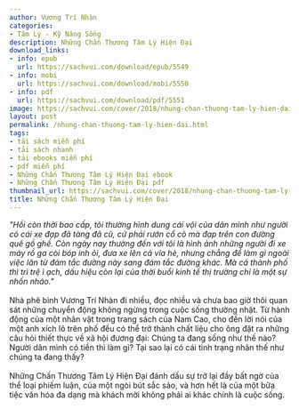 ```yaml
---
author: Vương Trí Nhàn
categories:
- Tâm Lý - Kỹ Năng Sống
description: Những Chấn Thương Tâm Lý Hiện Đại
download_links:
- info: epub
  url: https://sachvui.com/download/epub/5549
- info: mobi
  url: https://sachvui.com/download/mobi/5550
- info: pdf
  url: https://sachvui.com/download/pdf/5551
image: https://sachvui.com/cover/2018/nhung-chan-thuong-tam-ly-hien-dai.jpg
layout: post
permalink: /nhung-chan-thuong-tam-ly-hien-dai.html
tags:
- tải sách miễn phí
- tải sách nhanh
- tải ebooks miễn phí
- pdf miễn phí
- Những Chấn Thương Tâm Lý Hiện Đại ebook
- Những Chấn Thương Tâm Lý Hiện Đại pdf
thumbnail_url: https://sachvui.com/cover/2018/nhung-chan-thuong-tam-ly-hien-dai.jpg
title: Những Chấn Thương Tâm Lý Hiện Đại
---
```


 <div class="item-desc text-justify"> <p><em>"Hồi còn thời bao cấp, tôi thường hình dung cái vội của dân mình như người có cái xe đạp đã tàng đã cũ, cứ phải rướn cổ cò mà đạp trên con đường quê gồ ghề. Còn ngày nay thường đến với tôi là hình ảnh những người đi xe máy rồ ga còi bóp inh ỏi, đưa xe lên cả vỉa hè, nhưng chẳng để làm gì ngoài việc lăn từ đám tắc đường này sang đám tắc đường khác. Mà cả thành phố thì trì trệ ì ạch, dấu hiệu còn lại của thời buổi kinh tế thị trường chỉ là một sự nhốn nháo."</em><br><br>Nhà phê bình Vương Trí Nhàn đi nhiều, đọc nhiều và chưa bao giờ thôi quan sát những chuyển động không ngừng trong cuộc sống thường nhật. Từ hành động của một nhân vật trong trang sách của Nam Cao, cho đến lời nói của một anh xích lô trên phố đều có thể trở thành chất liệu cho ông đặt ra những câu hỏi thiết thực về xã hội đương đại: Chúng ta đang sống như thế nào? Người dân mình có tiền thì làm gì? Tại sao lại có cái tình trạng nhân thế như chúng ta đang thấy?<br><br>Những Chấn Thương Tâm Lý Hiện Đại đánh dấu sự trở lại đầy bất ngờ của thể loại phiếm luận, của một ngòi bút sắc sảo, và hơn hết là của một bữa tiệc văn hóa đa dạng mà khách mời không phải ai khác chính là cuộc sống.</p> </div>